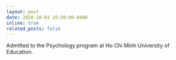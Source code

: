 ```yaml
---
layout: post
date: 2020-10-01 15:59:00-0400
inline: true
related_posts: false
---
```


Admitted to the Psychology program at Ho Chi Minh University of Education.
